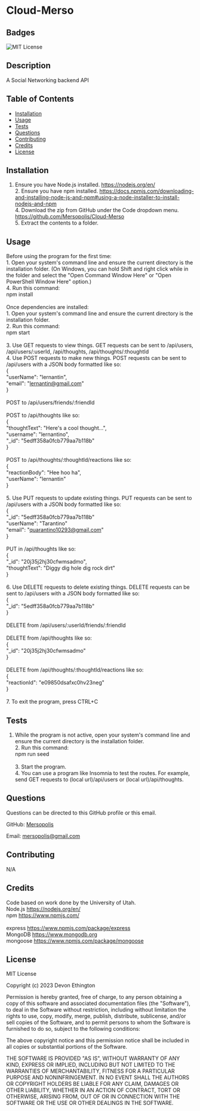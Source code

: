 # Cloud-Merso

## Badges
![MIT License](https://img.shields.io/badge/license-MIT%20License-green)

## Description
A Social Networking backend API

## Table of Contents
- [Installation](#installation)
- [Usage](#usage)
- [Tests](#tests)
- [Questions](#questions)
- [Contributing](#contributing)
- [Credits](#credits)
- [License](#license)

## Installation
1. Ensure you have Node.js installed. https://nodejs.org/en/ <br/>2. Ensure you have npm installed. https://docs.npmjs.com/downloading-and-installing-node-js-and-npm#using-a-node-installer-to-install-nodejs-and-npm <br/>4. Download the zip from GitHub under the Code dropdown menu. https://github.com/Mersopolis/Cloud-Merso <br/>5. Extract the contents to a folder.

## Usage
Before using the program for the first time:<br/>1. Open your system's command line and ensure the current directory is the installation folder. (On Windows, you can hold Shift and right click while in the folder and select the "Open Command Window Here" or "Open PowerShell Window Here" option.)<br/>4. Run this command:<br/>npm install<br/><br/>Once dependencies are installed:<br/>1. Open your system's command line and ensure the current directory is the installation folder.<br/>2. Run this command:<br/>npm start<br/><br/>3. Use GET requests to view things. GET requests can be sent to /api/users, /api/users/:userId, /api/thoughts, /api/thoughts/:thoughtId<br/>4. Use POST requests to make new things. POST requests can be sent to /api/users with a JSON body formatted like so:<br/>{<br/>  "userName": "lernantin",<br/>  "email": "lernantin@gmail.com"<br/>}<br/><br/>POST to /api/users/friends/:friendId<br/><br/>POST to /api/thoughts like so:<br/>{<br/>  "thoughtText": "Here's a cool thought...",<br/>  "username": "lernantino",<br/>  "_id": "5edff358a0fcb779aa7b118b"<br/>}<br/><br/>POST to /api/thoughts/:thoughtId/reactions like so:<br/>{<br/>  "reactionBody": "Hee hoo ha",<br/>  "userName": "lernantin"<br/>}<br/><br/>5. Use PUT requests to update existing things. PUT requests can be sent to /api/users with a JSON body formatted like so:<br/>{<br/>  "_id": "5edff358a0fcb779aa7b118b"<br/>  "userName": "Tarantino"<br/>  "email": "quarantino10293@gmail.com"<br/>}<br/><br/>PUT in /api/thoughts like so:<br/>{<br/>  "_id": "20j35j2hj30cfwmsadmo",<br/>  "thoughtText": "Diggy dig hole dig rock dirt"<br/>}<br/><br/>6. Use DELETE requests to delete existing things. DELETE requests can be sent to /api/users with a JSON body formatted like so:<br/>{<br/>  "_id": "5edff358a0fcb779aa7b118b"<br/>}<br/><br/>DELETE from /api/users/:userId/friends/:friendId<br/><br/>DELETE from /api/thoughts like so:<br/>{<br/>  "_id": "20j35j2hj30cfwmsadmo"<br/>}<br/><br/>DELETE from /api/thoughts/:thoughtId/reactions like so:<br/>{<br/>  "reactionId": "e09850dsafxc0hv23neg"<br/>}<br/><br/>7. To exit the program, press CTRL+C

## Tests
1. While the program is not active, open your system's command line and ensure the current directory is the installation folder.<br/>2. Run this command:<br/>npm run seed<br/><br/>3. Start the program.<br/>4. You can use a program like Insomnia to test the routes. For example, send GET requests to (local url)/api/users or (local url)/api/thoughts.

## Questions
Questions can be directed to this GitHub profile or this email.

GitHub: [Mersopolis](https://github.com/Mersopolis)

Email: [mersopolis@gmail.com](mailto:mersopolis@gmail.com)

## Contributing
N/A

## Credits
Code based on work done by the University of Utah.<br/>Node.js https://nodejs.org/en/ <br/>npm https://www.npmjs.com/ <br/><br/>express https://www.npmjs.com/package/express <br/>MongoDB https://www.mongodb.org <br/>mongoose https://www.npmjs.com/package/mongoose <br/>

## License
MIT License

Copyright (c) 2023 Devon Ethington
      
Permission is hereby granted, free of charge, to any person obtaining a copy of this software and associated documentation files (the "Software"), to deal in the Software without restriction, including without limitation the rights to use, copy, modify, merge, publish, distribute, sublicense, and/or sell copies of the Software, and to permit persons to whom the Software is furnished to do so, subject to the following conditions:

The above copyright notice and this permission notice shall be included in all copies or substantial portions of the Software.

THE SOFTWARE IS PROVIDED "AS IS", WITHOUT WARRANTY OF ANY KIND, EXPRESS OR IMPLIED, INCLUDING BUT NOT LIMITED TO THE WARRANTIES OF MERCHANTABILITY, FITNESS FOR A PARTICULAR PURPOSE AND NONINFRINGEMENT. IN NO EVENT SHALL THE AUTHORS OR COPYRIGHT HOLDERS BE LIABLE FOR ANY CLAIM, DAMAGES OR OTHER LIABILITY, WHETHER IN AN ACTION OF CONTRACT, TORT OR OTHERWISE, ARISING FROM, OUT OF OR IN CONNECTION WITH THE SOFTWARE OR THE USE OR OTHER DEALINGS IN THE SOFTWARE.

